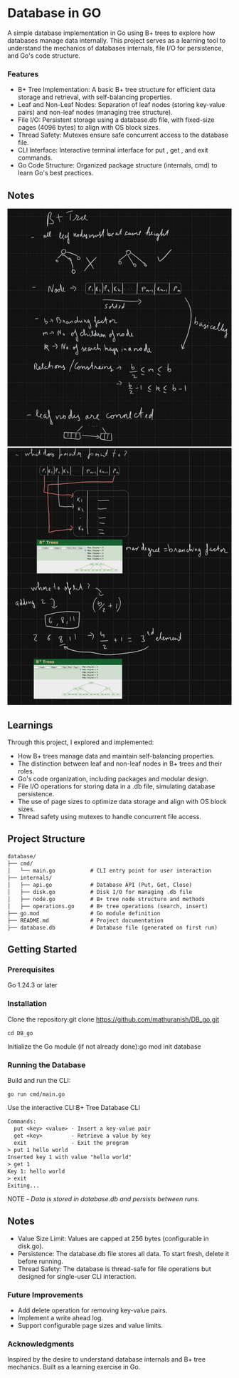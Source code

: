 # Database in GO

A simple database implementation in Go using B+ trees to explore how databases manage data internally. This project serves as a learning tool to understand the mechanics of databases internals, file I/O for persistence, and Go's code structure.

### Features

- B+ Tree Implementation: A basic B+ tree structure for efficient data storage and retrieval, with self-balancing properties.
- Leaf and Non-Leaf Nodes: Separation of leaf nodes (storing key-value pairs) and non-leaf nodes (managing tree structure).
- File I/O: Persistent storage using a database.db file, with fixed-size pages (4096 bytes) to align with OS block sizes.
- Thread Safety: Mutexes ensure safe concurrent access to the database file.
- CLI Interface: Interactive terminal interface for put <key> <value>, get <key>, and exit commands.
- Go Code Structure: Organized package structure (internals, cmd) to learn Go's best practices.

## Notes
![alt text](https://github.com/mathuranish/DB_go/blob/master/notes_1.png?raw=true)
![alt text](https://github.com/mathuranish/DB_go/blob/master/notes_2.png?raw=true)

## Learnings
Through this project, I explored and implemented:

- How B+ trees manage data and maintain self-balancing properties.
- The distinction between leaf and non-leaf nodes in B+ trees and their roles.
- Go's code organization, including packages and modular design.
- File I/O operations for storing data in a .db file, simulating database persistence.
- The use of page sizes to optimize data storage and align with OS block sizes.
- Thread safety using mutexes to handle concurrent file access.

## Project Structure
```
database/
├── cmd/
│   └── main.go           # CLI entry point for user interaction
├── internals/
│   ├── api.go            # Database API (Put, Get, Close)
│   ├── disk.go           # Disk I/O for managing .db file
│   ├── node.go           # B+ tree node structure and methods
│   ├── operations.go     # B+ tree operations (search, insert)
├── go.mod                # Go module definition
├── README.md             # Project documentation
├── database.db           # Database file (generated on first run)
```
## Getting Started
### Prerequisites

Go 1.24.3 or later

### Installation

Clone the repository:git clone https://github.com/mathuranish/DB_go.git
```
cd DB_go
```
Initialize the Go module (if not already done):go mod init database

### Running the Database

Build and run the CLI:
```
go run cmd/main.go
```

Use the interactive CLI:B+ Tree Database CLI
```
Commands:
  put <key> <value> - Insert a key-value pair
  get <key>         - Retrieve a value by key
  exit              - Exit the program
> put 1 hello world
Inserted key 1 with value "hello world"
> get 1
Key 1: hello world
> exit
Exiting...
```

NOTE - _Data is stored in database.db and persists between runs._

## Notes

- Value Size Limit: Values are capped at 256 bytes (configurable in disk.go).
- Persistence: The database.db file stores all data. To start fresh, delete it before running.
- Thread Safety: The database is thread-safe for file operations but designed for single-user CLI interaction.

### Future Improvements

- Add delete operation for removing key-value pairs.
- Implement a write ahead log.
- Support configurable page sizes and value limits.

### Acknowledgments
Inspired by the desire to understand database internals and B+ tree mechanics. Built as a learning exercise in Go.
